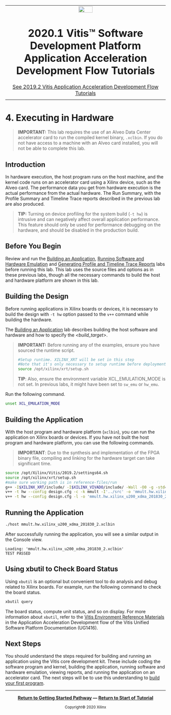 ﻿<table class="sphinxhide">
 <tr>
   <td align="center"><img src="https://www.xilinx.com/content/dam/xilinx/imgs/press/media-kits/corporate/xilinx-logo.png" width="30%"/><h1>2020.1 Vitis™ Software Development Platform Application Acceleration Development Flow Tutorials</h1>
   <a href="https://github.com/Xilinx/Vitis-Tutorials/branches/all">See 2019.2 Vitis Application Acceleration Development Flow Tutorials</a>
   </td>
 </tr>
 <tr>
 <td>
 </td>
 </tr>
</table>

# 4. Executing in Hardware

>**IMPORTANT:** This lab requires the use of an Alveo Data Center accelerator card to run the compiled kernel binary, `.xclbin`. If you do not have access to a machine with an Alveo card installed, you will not be able to complete this lab.

## Introduction

In hardware execution, the host program runs on the host machine, and the kernel code runs on an accelerator card using a Xilinx device, such as the Alveo card. The performance data you get from hardware execution is the actual performance from the actual hardware. The Run Summary, with the Profile Summary and Timeline Trace reports described in the previous lab are also produced.

>**TIP:** Turning on device profiling for the system build (`-t hw`) is intrusive and can negatively affect overall application performance. This feature should only be used for performance debugging on the hardware, and should be disabled in the production build.

## Before You Begin

Review and run the [Building an Application](./BuildingAnApplication.md), [Running Software and Hardware Emulation](./Emulation.md) and [Generating Profile and Timeline Trace Reports](./ProfileAndTraceReports.md) labs before running this lab. This lab uses the source files and options as in these previous labs, though all the necessary commands to build the host and hardware platform are shown in this lab.

## Building the Design

Before running applications in Xilinx boards or devices, it is necessary to build the design with `-t hw` option passed to the `v++` command while building the hardware.

The [Building an Application](./BuildingAnApplication.md) lab describes building the host software and hardware and how to specify the *<build_target>*.

>**IMPORTANT:** Before running any of the examples, ensure you have sourced the runtime script.
>
>  ```bash
>  #Setup runtime. XILINX_XRT will be set in this step
>  #Note that it's only necessary to setup runtime before deployment on hardware.
>  source /opt/xilinx/xrt/setup.sh
>  ```
>
>**TIP**: Also, ensure the environment variable XCL_EMULATION_MODE is not set. In previous labs, it might have been set to `sw_emu` or `hw_emu`.

Run the following command.

   ```bash
   unset XCL_EMULATION_MODE
   ```

## Building the Application

With the host program and hardware platform (`xclbin`), you can run the application on Xilinx boards or devices. If you have not built the host program and hardware platform, you can use the following commands.

>**IMPORTANT**: Due to the synthesis and implementation of the FPGA binary file, compiling and linking for the hardware target can take significant time.

  ```bash
  source /opt/Xilinx/Vitis/2019.2/settings64.sh
  source /opt/xilinx/xrt/setup.sh
  #make sure working path is in reference-files/run
  g++ -I$XILINX_XRT/include/ -I$XILINX_VIVADO/include/ -Wall -O0 -g -std=c++11 ../src/host.cpp  -o 'host'  -L$XILINX_XRT/lib/ -lOpenCL -lpthread -lrt -lstdc++
  v++ -t hw --config design.cfg -c -k mmult -I'../src' -o 'mmult.hw.xilinx_u200_xdma_201830_2.xo' '../src/mmult.cpp'
  v++ -t hw --config design.cfg -l -o 'mmult.hw.xilinx_u200_xdma_201830_2.xclbin' mmult.hw.xilinx_u200_xdma_201830_2.xo
  ```

## Running the Application

  ```bash
  ./host mmult.hw.xilinx_u200_xdma_201830_2.xclbin
  ```

After successfully running the application, you will see a similar output in the Console view.

  ```
  Loading: 'mmult.hw.xilinx_u200_xdma_201830_2.xclbin'
  TEST PASSED
  ```

## Using xbutil to Check Board Status

Using `xbutil` is an optional but convenient tool to do analysis and debug related to Xilinx boards. For example, run the following command to check the board status.

  ```bash
  xbutil query
  ```

The board status, compute unit status, and so on display. For more information about `xbutil`, refer to the [Vitis Environment Reference Materials](https://www.xilinx.com/cgi-bin/docs/rdoc?v=2020.1;t=vitis+doc;d=yxl1556143111967.html) in the Application Acceleration Development flow of the Vitis Unified Software Platform Documentation (UG1416).

## Next Steps

You should understand the steps required for building and running an application using the Vitis core development kit. These include coding the software program and kernel, building the application, running software and hardware emulation, viewing reports, and running the application on an accelerator card. The next steps will be to use this understanding to [build your first program](../my-first-program/README.md).
</br>
<hr/>
<p align="center" class="sphinxhide"><b><a href="/docs/vitis-getting-started/README.md">Return to Getting Started Pathway</a> — <a href="./README.md">Return to Start of Tutorial</a></b></p>

<p align="center" class="sphinxhide"><sup>Copyright&copy; 2020 Xilinx</sup></p>
